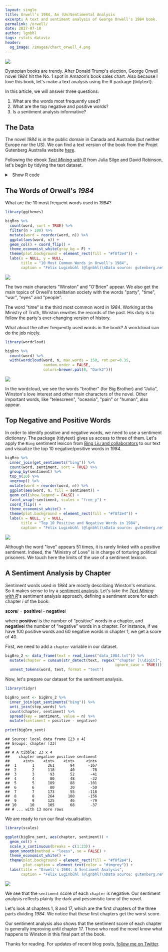 ```yaml
---
layout: single
title: Orwell’s 1984, An (Un)Sentimental Analysis
excerpt: A text and sentiment analysis of George Orwell's 1984 book.
permalink: /orwell/
date: 2017-07-10
author: lgnbhl
tags: rstats dataviz
header:
  og_image: /images/chart_orwell_4.png
---
```


![](https://raw.githubusercontent.com/lgnbhl/lgnbhl.github.io/master/images/image_BigBrother.jpg)

Dystopian books are trendy. After Donald Trump's election, George Orwell novel *1984* hit the No. 1 spot in Amazon’s book sales chart. Also because I love this book, let's make a text analysis using the R package {tidytext}.

In this article, we will answer three questions:

1.  What are the words most frequently used?
2.  What are the top negative and positive words?
3.  Is a sentiment analysis informative?

## The Data

The novel *1984* is in the public domain in Canada and Australia (but neither Europe nor the US). We can find a text version of the book from the Projet Gutenberg Australia website [here](http://gutenberg.net.au/ebooks01/0100021.txt).

Following the ebook [*Text Mining with R*](http://tidytextmining.com/) from Julia Silge and David Robinson, let's begin by tidying the text dataset.

<details>

<summary><a class="btnfire small stroke"><em class="fas fa-chevron-circle-down"></em>&nbsp;&nbsp;Show R code</a>      </summary>

<p>

``` r
library(tidyverse)
library(tidytext)

bigBro <- data_frame(text = read_lines("data_1984.txt")) %>% 
  unnest_tokens(word, text, format = "text") %>%
  anti_join(stop_words)
```

</p>

</details>

## The Words of Orwell's *1984*

What are the 10 most frequent words used in *1984*?

``` r
library(ggthemes)

bigBro %>% 
  count(word, sort = TRUE) %>% 
  filter(n > 100) %>% 
  mutate(word = reorder(word, n)) %>%
  ggplot(aes(word, n)) + 
  geom_col() + coord_flip() +
  theme_economist_white(gray_bg = F) +
  theme(plot.background = element_rect(fill = "#f8f2e4")) +
  labs(x = NULL, y = NULL,
       title = "10 Most Common Words in Orwell's 1984",
       caption = "Félix Luginbühl (@lgnbhl)\nData source: gutenberg.net.au")
```

![](/images/chart_orwell_1.png)

The two main characters "Winston" and "O'Brien" appear. We also get the main topics of Orwell's totalitarian society with the words "party", "time", "war", "eyes" and "people".

The word "time" is the third most common word in *1984*. Working at the Ministry of Truth, Winston rewrites the records of the past. His duty is to follow the party's ever-changing version of history.

What about the other frequently used words in the book? A wordcloud can do the job nicely.

``` r
library(wordcloud)

bigBro %>%
  count(word) %>%
  with(wordcloud(word, n, max.words = 150, rot.per=0.35, 
                 random.order = FALSE, 
                 colors=brewer.pal(8, "Dark2")))
```

![](/images/chart_orwell_2.png)

In the wordcloud, we see the words "brother" (for Big Brother) and "Julia", Winston's love interest and other main characters of the novel. Other important words, like "telescreen", "oceania", "pain" or "human", also appear.

## Top Negative and Positive Words

In order to identify positive and negative words, we need to use a sentiment dictionary. The package {tidytext} gives us access to three of them. Let's apply the ```Bing``` sentiment lexicon from [Bing Liu and collaborators](https://www.cs.uic.edu/~liub/FBS/sentiment-analysis.html) to our text and visualize the top 10 negative/positive words in *1984*.

``` r
bigBro %>%
  inner_join(get_sentiments("bing")) %>%
  count(word, sentiment, sort = TRUE) %>%
  group_by(sentiment) %>%
  top_n(10) %>%
  ungroup() %>%
  mutate(word = reorder(word, n)) %>%
  ggplot(aes(word, n, fill = sentiment)) +
  geom_col(show.legend = FALSE) +
  facet_wrap(~sentiment, scales = "free_y") +
  coord_flip() +
  theme_economist_white() +
  theme(plot.background = element_rect(fill = "#f8f2e4")) +
  labs(x = NULL, y = NULL,
       title = "Top 10 Positive and Negative Words in 1984",
       caption = "Félix Luginbühl (@lgnbhl)\nData source: gutenberg.net.au")
```

![](/images/chart_orwell_3.png)

Although the word "love" appears 51 times, it is rarely linked with a positive sentiment. Indeed, the "Ministry of Love" is in charge of torturing political prisoners. We touch here the limits of the use of a sentiment lexicon.

## A Sentiment Analysis by Chapter

Sentiment words used in *1984* are mostly describing Winston's emotions. So it makes sense to try a [sentiment analysis](https://en.wikipedia.org/wiki/Sentiment_analysis). Let's take the [*Text Mining with R*](http://tidytextmining.com/sentiment.html)'s sentiment analysis approach, defining a sentiment score for each chapter *i* of the book:

**score***i* = **positive***i* - **negative***i*

where **positive***i* is the number of “positive” words in a chapter, and **negative***i* the number of “negative” words in a chapter. For instance, if we have 100 positive words and 60 negative words in chapter 1, we get a score of 40.

First, we need to add a ```chapter``` variable in our dataset.

``` r
bigBro_2 <- data_frame(text = read_lines("data_1984.txt")) %>%
  mutate(chapter = cumsum(str_detect(text, regex("^chapter [\\digit]", 
                                                 ignore_case = TRUE)))) %>%
  unnest_tokens(word, text, format = "text")
```

Now, let's prepare our dataset for the sentiment analysis.

``` r
library(tidyr)

bigBro_sent <- bigBro_2 %>%
  inner_join(get_sentiments("bing")) %>%
  anti_join(stop_words) %>%
  count(chapter, sentiment) %>%
  spread(key = sentiment, value = n) %>%
  mutate(sentiment = positive - negative)
  
print(bigBro_sent)
```

    ## Source: local data frame [23 x 4]
    ## Groups: chapter [23]
    ## 
    ## # A tibble: 23 x 4
    ##    chapter negative positive sentiment
    ##      <int>    <int>    <int>     <int>
    ##  1       1      261       94      -167
    ##  2       2      118       40       -78
    ##  3       3       93       52       -41
    ##  4       4       80       48       -32
    ##  5       5      189       88      -101
    ##  6       6       80       30       -50
    ##  7       7      173       55      -118
    ##  8       8      264      108      -156
    ##  9       9      125       46       -79
    ## 10      10      105       68       -37
    ## # ... with 13 more rows

We are ready to run our final visualisation.

``` r
library(scales)

ggplot(bigBro_sent, aes(chapter, sentiment)) +
  geom_col() +
  scale_x_continuous(breaks = c(1:23)) +
  geom_smooth(method = "loess", se = FALSE) +
  theme_economist_white() +
  theme(plot.background = element_rect(fill = "#f8f2e4"),
        plot.caption = element_text(color = "dimgrey")) +
  labs(title = "Orwell's 1984: A Sentiment Analysis",
       caption = "Félix Luginbühl (@lgnbhl)\nData source: gutenberg.net.au")
```

![](/images/chart_orwell_4.png)

We see that the ```sentiment``` score of each ```chapter``` is negative. Our sentiment analysis reflects plainly the dark and pessimistic tone of the novel.

Let's look at chapters 1, 8 and 17, which are the first chapters of the three parts dividing *1984*. We notice that these first chapters get the worst score.

Our sentiment analysis also shows that the sentiment score of each chapter is generally improving until chapter 17. Those who read the novel know what happens to Winston in this final part of the book.

Thanks for reading. For updates of recent blog posts, [follow me on Twitter](https://twitter.com/lgnbhl).
